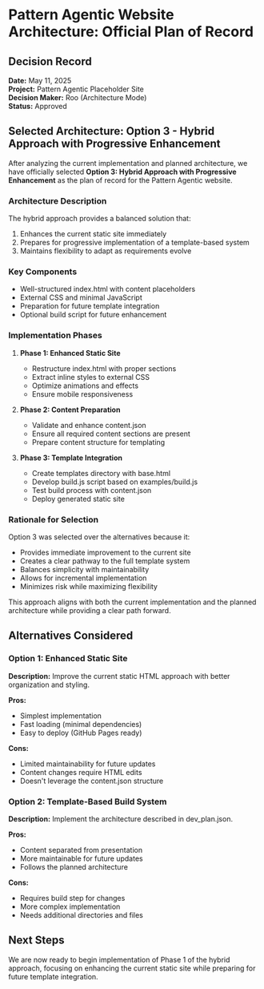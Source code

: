 # Pattern Agentic Website Architecture: Official Plan of Record

## Decision Record

**Date:** May 11, 2025  
**Project:** Pattern Agentic Placeholder Site  
**Decision Maker:** Roo (Architecture Mode)  
**Status:** Approved

## Selected Architecture: Option 3 - Hybrid Approach with Progressive Enhancement

After analyzing the current implementation and planned architecture, we have officially selected **Option 3: Hybrid Approach with Progressive Enhancement** as the plan of record for the Pattern Agentic website.

### Architecture Description

The hybrid approach provides a balanced solution that:
1. Enhances the current static site immediately
2. Prepares for progressive implementation of a template-based system
3. Maintains flexibility to adapt as requirements evolve

### Key Components

- Well-structured index.html with content placeholders
- External CSS and minimal JavaScript
- Preparation for future template integration
- Optional build script for future enhancement

### Implementation Phases

1. **Phase 1: Enhanced Static Site**
   - Restructure index.html with proper sections
   - Extract inline styles to external CSS
   - Optimize animations and effects
   - Ensure mobile responsiveness

2. **Phase 2: Content Preparation**
   - Validate and enhance content.json
   - Ensure all required content sections are present
   - Prepare content structure for templating

3. **Phase 3: Template Integration**
   - Create templates directory with base.html
   - Develop build.js script based on examples/build.js
   - Test build process with content.json
   - Deploy generated static site

### Rationale for Selection

Option 3 was selected over the alternatives because it:
- Provides immediate improvement to the current site
- Creates a clear pathway to the full template system
- Balances simplicity with maintainability
- Allows for incremental implementation
- Minimizes risk while maximizing flexibility

This approach aligns with both the current implementation and the planned architecture while providing a clear path forward.

## Alternatives Considered

### Option 1: Enhanced Static Site
**Description:** Improve the current static HTML approach with better organization and styling.

**Pros:**
- Simplest implementation
- Fast loading (minimal dependencies)
- Easy to deploy (GitHub Pages ready)

**Cons:**
- Limited maintainability for future updates
- Content changes require HTML edits
- Doesn't leverage the content.json structure

### Option 2: Template-Based Build System
**Description:** Implement the architecture described in dev_plan.json.

**Pros:**
- Content separated from presentation
- More maintainable for future updates
- Follows the planned architecture

**Cons:**
- Requires build step for changes
- More complex implementation
- Needs additional directories and files

## Next Steps

We are now ready to begin implementation of Phase 1 of the hybrid approach, focusing on enhancing the current static site while preparing for future template integration.